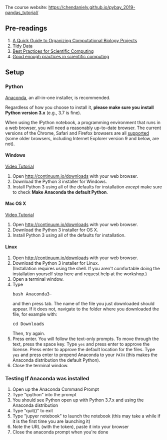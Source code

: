 The course website: https://chendaniely.github.io/pybay_2019-pandas_tutorial/

## Pre-readings

1. [A Quick Guide to Organizing Computational Biology Projects][1]
2. [Tidy Data][2]
3. [Best Practices for Scientific Computing][3]
4. [Good enough practices in scientific computing][4]

## Setup

### Python
<a href="https://www.anaconda.com/download/">Anaconda</a>,
an all-in-one installer, is recommended.

Regardless of how you choose to install it,
<strong>please make sure you install Python version 3.x</strong>
(e.g., 3.7 is fine).

When using the IPython notebook, a programming environment
that runs in a web browser, you will need a reasonably
up-to-date browser. The current versions of the Chrome, Safari and
Firefox browsers are all
<a href="http://ipython.org/ipython-doc/2/install/install.html#browser-compatibility">supported</a>
(some older browsers, including Internet Explorer version 9
and below, are not).

#### Windows
<a href="https://www.youtube.com/watch?v=xxQ0mzZ8UvA">Video Tutorial</a>
<ol>
<li>Open <a href="https://www.anaconda.com/download/">http://continuum.io/downloads</a> with your web browser.</li>
<li>Download the Python 3 installer for Windows.</li>
<li>Install Python 3 using all of the defaults for installation <em>except</em> make sure to check <strong>Make Anaconda the default Python</strong>.</li>
</ol>

#### Mac OS X
<a href="https://www.youtube.com/watch?v=TcSAln46u9U">Video Tutorial</a>
<ol>
<li>Open <a href="http://continuum.io/downloads">http://continuum.io/downloads</a> with your web browser.</li>
<li>Download the Python 3 installer for OS X.</li>
<li>Install Python 3 using all of the defaults for installation.</li>
</ol>

#### Linux
<ol>
<li>Open <a href="http://continuum.io/downloads">http://continuum.io/downloads</a> with your web browser.</li>
<li>Download the Python 3 installer for Linux.<br>
(Installation requires using the shell. If you aren't
comfortable doing the installation yourself
stop here and request help at the workshop.)
</li>
<li>
Open a terminal window.
</li>
<li>
Type <pre>bash Anaconda3-</pre> and then press
tab. The name of the file you just downloaded should
appear. If it does not, navigate to the folder where you
downloaded the file, for example with:
<pre>cd Downloads</pre>
Then, try again.
</li>
<li>
Press enter. You will follow the text-only prompts. To move through
the text, press the space key. Type <code>yes</code> and
press enter to approve the license. Press enter to approve the
default location for the files. Type <code>yes</code> and
press enter to prepend Anaconda to your <code>PATH</code>
(this makes the Anaconda distribution the default Python).
</li>
<li>
Close the terminal window.
</ol>

### Testing If Anaconda was installed


1. Open up the Anaconda Command Prompt
2. Type "ipython" into the prompt
3. You should see Python open up with Python 3.7.x and using the Anaconda distribution
4. Type "quit()" to exit
5. Type "jupyer notebook" to launch the notebook (this may take a while if it is the first time you are launching it)
6. Note the URL (with the token), paste it into your browser
7. Close the anaconda prompt when you're done

[1]: https://journals.plos.org/ploscompbiol/article?id=10.1371/journal.pcbi.1000424
[2]: http://vita.had.co.nz/papers/tidy-data.html
[3]: https://journals.plos.org/plosbiology/article?id=10.1371/journal.pbio.1001745
[4]: https://journals.plos.org/ploscompbiol/article?id=10.1371/journal.pcbi.1005510

